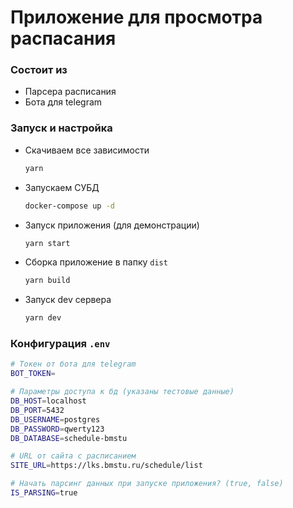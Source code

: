 # Приложение для просмотра распасания

### Состоит из

- Парсера расписания
- Бота для telegram

### Запуск и настройка

- Скачиваем все зависимости

  ```bash
  yarn
  ```

- Запускаем СУБД

  ```bash
  docker-compose up -d
  ```

- Запуск приложения (для демонстрации)

  ```bash
  yarn start
  ```

- Сборка приложение в папку `dist`

  ```bash
  yarn build
  ```

- Запуск dev сервера

  ```bash
  yarn dev
  ```

### Конфигурация `.env`

```bash
# Токен от бота для telegram
BOT_TOKEN=

# Параметры доступа к бд (указаны тестовые данные)
DB_HOST=localhost
DB_PORT=5432
DB_USERNAME=postgres
DB_PASSWORD=qwerty123
DB_DATABASE=schedule-bmstu

# URL от сайта с расписанием
SITE_URL=https://lks.bmstu.ru/schedule/list

# Начать парсинг данных при запуске приложения? (true, false)
IS_PARSING=true
```
